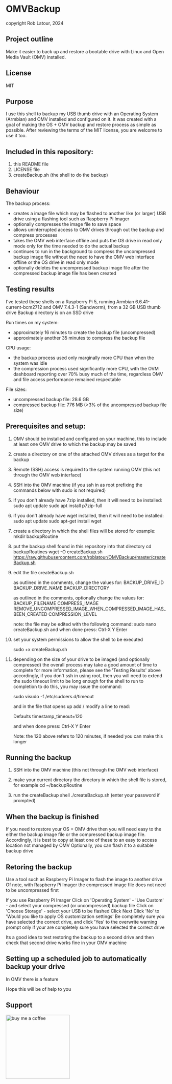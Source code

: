 # OMVBackup

copyright Rob Latour, 2024

## Project outline
Make it easier to back up and restore a bootable drive with Linux and Open Media Vault (OMV) installed.

## License
MIT

## Purpose
I use this shell to backup my USB thumb drive with an Operating System (Armbian) and OMV installed and configured on it.
It was created with a goal of making the OS + OMV backup and restore process as simple as possible.
After reviewing the terms of the MIT license, you are welcome to use it too.

## Included in this repository:
  1. this README file
  2. LICENSE file
  3. createBackup.sh (the shell to do the backup)
  
## Behaviour
The backup process: 
- creates a image file which may be flashed to another like (or larger) USB drive using a flashing tool such as Raspberry Pi Imager
- optionally compresses the image file to save space
- allows uninterrupted access to OMV drives through out the backup and compress processes
- takes the OMV web interface offline and puts the OS drive in read only mode only for the time needed to do the actual backup
- continues to run in the background to compress the uncompressed backup image file without the need to have the OMV web interface offline or the OS drive in read only mode
- optionally deletes the uncompressed backup image file after the compressed backup image file has been created

## Testing results
I've tested these shells on a Raspberry Pi 5, running Armbian 6.6.41-current-bcm2712 and OMV 7.4.3-1 (Sandworm), from a 32 GB USB thumb drive
Backup directory is on an SSD drive

Run times on my system:
- approximately 16 minutes to create the backup file (uncompressed)
- approximately another 35 minutes to compress the backup file

CPU usage:
- the backup process used only marginally more CPU than when the system was idle
- the compression process used significantly more CPU, with the OVM dashboard reporting over 70% busy much of the time, regardless OMV and file access performance remained respectable 

File sizes:
- uncompressed backup file: 28.6 GB
- compressed backup file:    776 MB (>3% of the uncompressed backup file size)

## Prerequisites and setup:
1.  OMV should be installed and configured on your machine, this to include at least one OMV drive to which the backup may be saved

2.  create a directory on one of the attached OMV drives as a target for the backup
    
3.  Remote (SSH) access is required to the system running OMV (this not through the OMV web interface)
    
4.  SSH into the OMV machine (if you ssh in as root prefixing the commands below with sudo is not required)
    
5.  if you don't already have 7zip installed, then it will need to be installed:
    sudo apt update
    sudo apt install p7zip-full
    
6.  if you don't already have wget installed, then it will need to be installed:
    sudo apt update
    sudo apt-get install wget
    
7.  create a directory in which the shell files will be stored for example:
    mkdir backupRoutine
    
8.  put the backup shell found in this repository into that directory
    cd backupRoutines
    wget -O createBackup.sh https://raw.githubusercontent.com/roblatour/OMVBackup/master/createBackup.sh
       
9.  edit the file createBackup.sh
    
    as outlined in the comments, change the values for:
	   BACKUP_DRIVE_ID
	   BACKUP_DRIVE_NAME
	   BACKUP_DIRECTORY
	   
	as outlined in the comments, optionally change the values for:
	   BACKUP_FILENAME
	   COMPRESS_IMAGE
       REMOVE_UNCOMPRESSED_IMAGE_WHEN_COMPRESSED_IMAGE_HAS_BEEN_CREATED
       COMPRESSION_LEVEL 

    note: the file may be edited with the following command:
      sudo nano createBackup.sh
      and when done press:
           Ctrl-X
  	       Y
  	       Enter
    
10. set your system permissions to allow the shell to be executed
   
    sudo +x createBackup.sh
	
11. depending on the size of your drive to be imaged (and optionally compressed) the overall process may take a good amount of time to complete
    for more information, please see the 'Testing Results' above
	accordingly, if you don't ssh in using root, then you will need to extend the sudo timeout limit to be long enough for the shell to run to completion
	to do this, you may issue the command:
	
	sudo visudo -f /etc/sudoers.d/timeout
	
	and in the file that opens up add / modify a line to read:
	
	Defaults timestamp_timeout=120
	
	and when done press:
        Ctrl-X
  	    Y
  	    Enter	  
		
    Note: the 120 above refers to 120 minutes, if needed you can make this longer

## Running the backup
1. SSH into the OMV machine (this not through the OMV web interface)

2. make your current directory the directory in which the shell file is stored, for example 
   cd ~/backupRoutine
   
3. run the createBackup shell
   ./createBackup.sh
   (enter your password if prompted)
  
## When the backup is finished
If you need to restore your OS + OMV drive then you will need easy to the either the backup image file or the compressed backup image file.
Accordingly, it is best to copy at least one of these to an easy to access location not managed by OMV
Optionally, you can flash it to a suitable backup drive

## Retoring the backup
Use a tool such as Raspberry Pi Imager to flash the image to another drive
Of note, with Raspberry Pi Imager the compressed image file does not need to be uncompressed first

If you use Raspberry Pi Imager
    Click on 'Operating System' - 'Use Custom' - and select your compressed (or uncompressed) backup file
	Click on 'Choose Storage' - select your USB to be flashed
	Click Next
	Click 'No' to 'Would you like to apply OS customization settings'
	Be completely sure you have selected the correct drive, and click 'Yes' to the overwrite warning prompt only if your are completely sure you have selected the correct drive
	
Its a good idea to test restoring the backup to a second drive and then check that second drive works fine in your OMV machine

## Setting up a scheduled job to automatically backup your drive
In OMV there is a feature

Hope this will be of help to you

## Support

[<img alt="buy me  a coffee" width="200px" src="https://cdn.buymeacoffee.com/buttons/v2/default-blue.png" />](https://www.buymeacoffee.com/roblatour)

